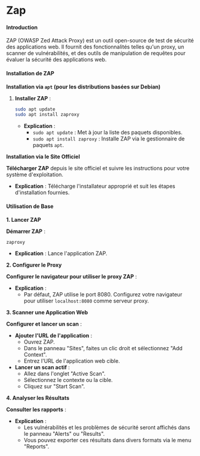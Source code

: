 # Zap

#### Introduction

ZAP (OWASP Zed Attack Proxy) est un outil open-source de test de sécurité des applications web. Il fournit des fonctionnalités telles qu'un proxy, un scanner de vulnérabilités, et des outils de manipulation de requêtes pour évaluer la sécurité des applications web.

#### Installation de ZAP

**Installation via `apt` (pour les distributions basées sur Debian)**

1.  **Installer ZAP** :

    ```bash
    sudo apt update
    sudo apt install zaproxy
    ```

    * **Explication** :
      * `sudo apt update` : Met à jour la liste des paquets disponibles.
      * `sudo apt install zaproxy` : Installe ZAP via le gestionnaire de paquets `apt`.

**Installation via le Site Officiel**

**Télécharger ZAP** depuis le site officiel et suivre les instructions pour votre système d'exploitation.

* **Explication** : Télécharge l'installateur approprié et suit les étapes d'installation fournies.

#### Utilisation de Base

**1. Lancer ZAP**

**Démarrer ZAP** :

```bash
zaproxy
```

* **Explication** : Lance l'application ZAP.

**2. Configurer le Proxy**

**Configurer le navigateur pour utiliser le proxy ZAP** :

* **Explication** :
  * Par défaut, ZAP utilise le port 8080. Configurez votre navigateur pour utiliser `localhost:8080` comme serveur proxy.



**3. Scanner une Application Web**

**Configurer et lancer un scan** :

* **Ajouter l'URL de l'application** :
  * Ouvrez ZAP.
  * Dans le panneau "Sites", faites un clic droit et sélectionnez "Add Context".
  * Entrez l'URL de l'application web cible.
* **Lancer un scan actif** :
  * Allez dans l'onglet "Active Scan".
  * Sélectionnez le contexte ou la cible.
  * Cliquez sur "Start Scan".



**4. Analyser les Résultats**

**Consulter les rapports** :

* **Explication** :
  * Les vulnérabilités et les problèmes de sécurité seront affichés dans le panneau "Alerts" ou "Results".
  * Vous pouvez exporter ces résultats dans divers formats via le menu "Reports".

